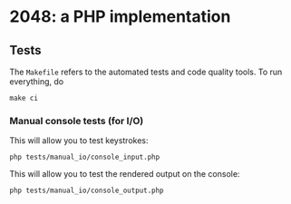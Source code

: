 # 2048: a PHP implementation

## Tests

The `Makefile` refers to the automated tests and code quality tools. To
run everything, do

```shell
make ci
```

### Manual console tests (for I/O)

This will allow you to test keystrokes:

```shell
php tests/manual_io/console_input.php
```

This will allow you to test the rendered output on the console:

```shell
php tests/manual_io/console_output.php
```
